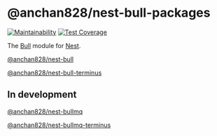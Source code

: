 # @anchan828/nest-bull-packages

[![Maintainability](https://api.codeclimate.com/v1/badges/dc0fc5af9c1f7bd6e0a4/maintainability)](https://codeclimate.com/github/anchan828/nest-bull/maintainability)
[![Test Coverage](https://api.codeclimate.com/v1/badges/dc0fc5af9c1f7bd6e0a4/test_coverage)](https://codeclimate.com/github/anchan828/nest-bull/test_coverage)

The [Bull](https://github.com/OptimalBits/bull) module for [Nest](https://github.com/nestjs/nest).

[@anchan828/nest-bull](https://github.com/anchan828/nest-bull/tree/master/packages/bull)

[@anchan828/nest-bull-terminus](https://github.com/anchan828/nest-bull/tree/master/packages/terminus)

## In development

[@anchan828/nest-bullmq](https://github.com/anchan828/nest-bull/tree/master/packages/bullmq)

[@anchan828/nest-bullmq-terminus](https://github.com/anchan828/nest-bull/tree/master/packages/bullmq-terminus)
